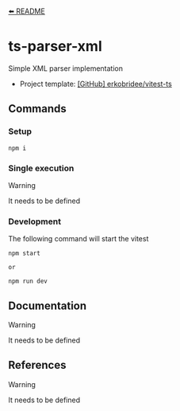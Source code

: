 [⬅️ README](../../README.md)

# ts-parser-xml

Simple XML parser implementation

- Project template: [[GitHub] erkobridee/vitest-ts](https://github.com/erkobridee/vitest-ts)

## Commands

### Setup

```
npm i
```

### Single execution

> [!WARNING]
>
> It needs to be defined

### Development

The following command will start the vitest

```
npm start

or

npm run dev
```

## Documentation

> [!WARNING]
>
> It needs to be defined

## References

> [!WARNING]
>
> It needs to be defined
